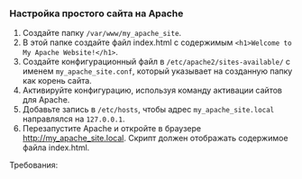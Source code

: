 
### Настройка простого сайта на Apache

1. Создайте папку `/var/www/my_apache_site`.
2. В этой папке создайте файл index.html с содержимым `<h1>Welcome to My Apache Website!</h1>`.
3. Создайте конфигурационный файл в `/etc/apache2/sites-available/` с именем `my_apache_site.conf`, который указывает на созданную папку как корень сайта.
4. Активируйте конфигурацию, используя команду активации сайтов для Apache.
5. Добавьте запись в `/etc/hosts`, чтобы адрес `my_apache_site.local` направлялся на `127.0.0.1`.
6. Перезапустите Apache и откройте в браузере http://my_apache_site.local. Скрипт должен отображать содержимое файла index.html.

Требования:
